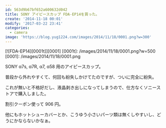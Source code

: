 ```yaml
---
id: 563d9b67bf652a600632d042
title: SONY アイピースカップ FDA-EP14を買った。
create: '2014-11-18 00:01'
modify: '2017-03-22 23:41'
categories:
  - camera
image: 'https://blog.yug1224.com/images/2014/11/18/0001.png?w=300'
---
```


[![FDA-EP14][0001t]][0001]
[0001t]: /images/2014/11/18/0001.png?w=500
[0001]: /images/2014/11/18/0001.png

SONY α7s, α7R, α7, α58 用のアイピースカップ。

普段から外れやすくて、何回も紛失しかけてたのですが、ついに完全に紛失。

これが無いと不格好だし、液晶剥き出しになってしまうので、仕方なくソニーストアで購入しました。

割引クーポン使って 906 円。

他にもホットシューカバーとか、こうゆう小さいパーツ類は無くしやすいし、どうにかならないかなぁ。

<!-- more -->
